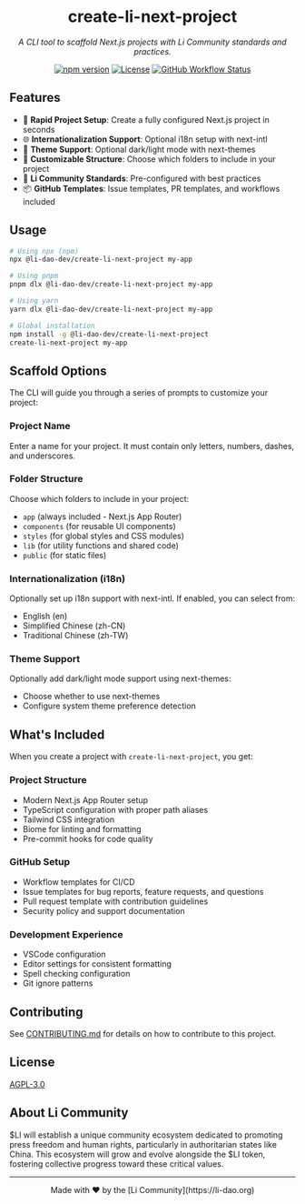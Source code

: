 <!-- markdownlint-disable no-inline-html first-line-h1 -->

<div align="center">

# create-li-next-project

*A CLI tool to scaffold Next.js projects with Li Community standards and practices.*

[![npm version](https://img.shields.io/npm/v/@li-dao-dev/create-li-next-project.svg)](https://www.npmjs.com/package/@li-dao-dev/create-li-next-project)
[![License](https://img.shields.io/npm/l/@li-dao-dev/create-li-next-project.svg)](https://github.com/li-dao-dev/create-li-next-project/blob/main/LICENSE)
[![GitHub Workflow Status](https://img.shields.io/github/actions/workflow/status/li-dao-dev/create-li-next-project/publish.yml?label=publish)](https://github.com/li-dao-dev/create-li-next-project/actions)

</div>

## Features

- 🚀 **Rapid Project Setup**: Create a fully configured Next.js project in seconds
- 🌐 **Internationalization Support**: Optional i18n setup with next-intl
- 🎨 **Theme Support**: Optional dark/light mode with next-themes
- 📁 **Customizable Structure**: Choose which folders to include in your project
- 🔧 **Li Community Standards**: Pre-configured with best practices
- 📦 **GitHub Templates**: Issue templates, PR templates, and workflows included

## Usage

```bash
# Using npx (npm)
npx @li-dao-dev/create-li-next-project my-app

# Using pnpm
pnpm dlx @li-dao-dev/create-li-next-project my-app

# Using yarn
yarn dlx @li-dao-dev/create-li-next-project my-app

# Global installation
npm install -g @li-dao-dev/create-li-next-project
create-li-next-project my-app
```

## Scaffold Options

The CLI will guide you through a series of prompts to customize your project:

### Project Name

Enter a name for your project. It must contain only letters, numbers, dashes, and underscores.

### Folder Structure

Choose which folders to include in your project:

- `app` (always included - Next.js App Router)
- `components` (for reusable UI components)
- `styles` (for global styles and CSS modules)
- `lib` (for utility functions and shared code)
- `public` (for static files)

### Internationalization (i18n)

Optionally set up i18n support with next-intl. If enabled, you can select from:

- English (en)
- Simplified Chinese (zh-CN)
- Traditional Chinese (zh-TW)

### Theme Support

Optionally add dark/light mode support using next-themes:

- Choose whether to use next-themes
- Configure system theme preference detection

## What's Included

When you create a project with `create-li-next-project`, you get:

### Project Structure

- Modern Next.js App Router setup
- TypeScript configuration with proper path aliases
- Tailwind CSS integration
- Biome for linting and formatting
- Pre-commit hooks for code quality

### GitHub Setup

- Workflow templates for CI/CD
- Issue templates for bug reports, feature requests, and questions
- Pull request template with contribution guidelines
- Security policy and support documentation

### Development Experience

- VSCode configuration
- Editor settings for consistent formatting
- Spell checking configuration
- Git ignore patterns

## Contributing

See [CONTRIBUTING.md](https://github.com/li-dao-dev/create-li-next-project/blob/main/.github/CONTRIBUTING.md) for details on how to contribute to this project.

## License

[AGPL-3.0](https://github.com/li-dao-dev/create-li-next-project/blob/main/LICENSE)

## About Li Community

\$LI will establish a unique community ecosystem dedicated to promoting press freedom and human rights, particularly in authoritarian states like China. This ecosystem will grow and evolve alongside the $LI token, fostering collective progress toward these critical values.

---

<div align="center">
  Made with ❤️ by the [Li Community](https://li-dao.org)
</div>
